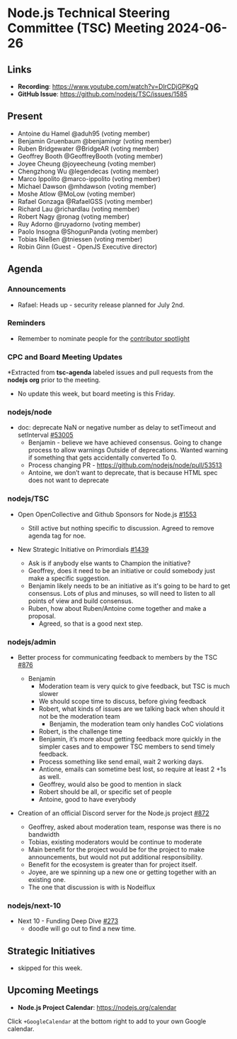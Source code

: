 # Node.js Technical Steering Committee (TSC) Meeting 2024-06-26

## Links

* **Recording**:  <https://www.youtube.com/watch?v=DlrCDjGPKgQ>
* **GitHub Issue**: <https://github.com/nodejs/TSC/issues/1585>

## Present

* Antoine du Hamel @aduh95 (voting member)
* Benjamin Gruenbaum @benjamingr (voting member)
* Ruben Bridgewater @BridgeAR (voting member)
* Geoffrey Booth @GeoffreyBooth (voting member)
* Joyee Cheung @joyeecheung (voting member)
* Chengzhong Wu @legendecas (voting member)
* Marco Ippolito @marco-ippolito (voting member)
* Michael Dawson @mhdawson (voting member)
* Moshe Atlow @MoLow (voting member)
* Rafael Gonzaga @RafaelGSS (voting member)
* Richard Lau @richardlau (voting member)
* Robert Nagy @ronag (voting member)
* Ruy Adorno @ruyadorno (voting member)
* Paolo Insogna @ShogunPanda (voting member)
* Tobias Nießen @tniessen (voting member)
* Robin Ginn (Guest - OpenJS Executive director)

## Agenda

### Announcements

* Rafael: Heads up - security release planned for July 2nd.

### Reminders

* Remember to nominate people for the [contributor spotlight](https://github.com/nodejs/node/blob/main/doc/contributing/reconizing-contributors.md#bi-monthly-contributor-spotlight)

### CPC and Board Meeting Updates

*Extracted from **tsc-agenda** labeled issues and pull requests from the **nodejs org** prior to the meeting.

* No update this week, but board meeting is this Friday.

### nodejs/node

* doc: deprecate NaN or negative number as delay to setTimeout and setInterval [#53005](https://github.com/nodejs/node/pull/53005)
  * Benjamin - believe we have achieved consensus. Going to change process to allow warnings
    Outside of deprecations. Wanted warning if something that gets accidentally converted
    To 0.
  * Process changing PR - <https://github.com/nodejs/node/pull/53513>
  * Antoine, we don’t want to deprecate, that is because HTML spec does not want to deprecate

### nodejs/TSC

* Open OpenCollective and Github Sponsors for Node.js [#1553](https://github.com/nodejs/TSC/issues/1553)
  * Still active but nothing specific to discussion. Agreed to remove agenda tag for noe.

* New Strategic Initiative on Primordials [#1439](https://github.com/nodejs/TSC/issues/1439)
  * Ask is if anybody else wants to Champion the initiative?
  * Geoffrey, does it need to be an initiative or could somebody just make a specific suggestion.
  * Benjamin likely needs to be an initiative as it's going to be hard to get consensus. Lots of plus
    and minuses, so will need to listen to all points of view and build consensus.
  * Ruben, how about Ruben/Antoine come together and make a proposal.
    * Agreed, so that is a good next step.

### nodejs/admin

* Better process for communicating feedback to members by the TSC [#876](https://github.com/nodejs/admin/issues/876)
  * Benjamin
    * Moderation team is very quick to give feedback, but TSC is much slower
    * We should scope time to discuss, before giving feedback
    * Robert, what kinds of issues are we talking back when should it not be
      the moderation team
      * Benjamin, the moderation team only handles CoC violations
    * Robert, is the challenge time
    * Benjamin, it’s more about getting feedback more quickly in the simpler cases and to
      empower TSC members to send timely feedback.
    * Process something like send email, wait 2 working days.
    * Antione, emails can sometime best lost, so require at least 2 +1s as well.
    * Geoffrey, would also be good to mention in slack
    * Robert should be all, or specific set of people
    * Antoine, good to have everybody

* Creation of an official Discord server for the Node.js project [#872](https://github.com/nodejs/admin/issues/872)
  * Geoffrey, asked about moderation team, response was there is no bandwidth
  * Tobias, existing moderators would be continue to moderate
  * Main benefit for the project would be for the project to make announcements, but would not
    put additional responsibility.
  * Benefit for the ecosystem is greater than for project itself.
  * Joyee, are we spinning up a new one or getting together with an existing one.
  * The one that discussion is with is Nodeiflux

### nodejs/next-10

* Next 10 - Funding Deep Dive [#273](https://github.com/nodejs/next-10/issues/273)
  * doodle will go out to find a new time.

## Strategic Initiatives

* skipped for this week.

## Upcoming Meetings

* **Node.js Project Calendar**: <https://nodejs.org/calendar>

Click `+GoogleCalendar` at the bottom right to add to your own Google calendar.
